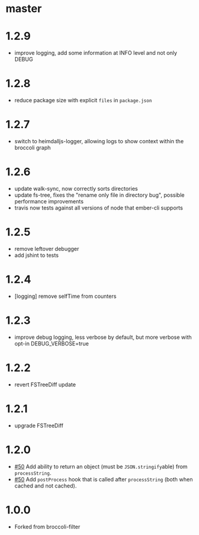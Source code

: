 # master

# 1.2.9

* improve logging, add some information at INFO level and not only DEBUG

# 1.2.8

* reduce package size with explicit `files` in `package.json`

# 1.2.7

* switch to heimdalljs-logger, allowing logs to show context within the broccoli
  graph

# 1.2.6

* update walk-sync, now correctly sorts directories
* update fs-tree, fixes the "rename only file in directory bug", possible performance improvements
* travis now tests against all versions of node that ember-cli supports

# 1.2.5

* remove leftover debugger
* add jshint to tests

# 1.2.4

* [logging] remove selfTime from counters

# 1.2.3

* improve debug logging, less verbose by default, but more verbose with opt-in DEBUG_VERBOSE=true

# 1.2.2

* revert FSTreeDiff update

# 1.2.1

* upgrade FSTreeDiff

# 1.2.0

* [#50](https://github.com/stefanpenner/broccoli-persistent-filter/pull/50) Add ability to return an object (must be `JSON.stringify`able) from `processString`.
* [#50](https://github.com/stefanpenner/broccoli-persistent-filter/pull/50) Add `postProcess` hook that is called after `processString` (both when cached and not cached).

# 1.0.0

* Forked from broccoli-filter
